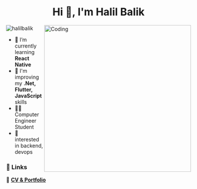 <h1 align="center">Hi 👋, I'm Halil Balik</h1>
<img align="right" alt="Coding" width="400" src="https://media.tenor.com/UttC4AITYR4AAAAd/full-stack-developer.gif"

<p align="left"> <img src="https://komarev.com/ghpvc/?username=halilbalik&label=Profile%20views&color=0e75b6&style=flat" alt="halilbalik" /> </p>

- 🌱 I’m currently learning **React Native**
- 🔭 I'm improving my **.Net, Flutter, JavaScript** skills
- 👨‍🎓 Computer Engineer Student
- 🔭 interested in backend, devops

<h3 align="left">🔗 Links</h3>
<p align="left">
    📄 <a href="https://halilbalik.github.io/cv"><strong>CV & Portfolio</strong></a>
</p>
